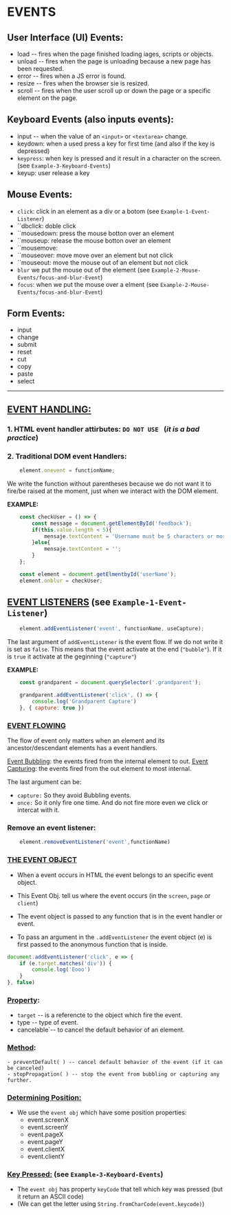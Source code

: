 # EVENTS

## User Interface (UI) Events:
- load -- fires when the page finished loading iages, scripts or objects.
- unload -- fires when the page is unloading because a new page has been requested.
- error -- fires when a JS error is found.
- resize -- fires when the browser sie is resized.
- scroll -- fires when the user scroll up or down the page or a specific element on the page.

## Keyboard Events (also inputs events):
- input -- when the value of an ``<input>`` or ``<textarea>`` change.
- keydown: when a used press a key for first time (and also if the key is depressed)
- ``keypress``: when key is pressed and it result in a character on the screen. (see ``Example-3-Keyboard-Events``)
- keyup: user release a key

## Mouse Events:
- ``click``: click in an element as a div or a botom (see ``Example-1-Event-Listener``)
- ``dbclick: doble click
- ``mousedown: press the mouse botton over an element
- ``mouseup: release the mouse botton over an element
- ``mousemove: 
- ``mouseover: move move over an element but not click
- ``mouseout: move the mouse out of an element but not click
- ``blur`` we put the mouse out of the element (see ``Example-2-Mouse-Events/focus-and-blur-Event``)
- ``focus``: when we put the mouse over a elment (see ``Example-2-Mouse-Events/focus-and-blur-Event``)

## Form Events:
- input 
- change
- submit
- reset
- cut
- copy
- paste
- select

---

## <ins>EVENT HANDLING:

 ### 1. HTML event handler attirbutes: **``DO NOT USE ``** (*it is a bad practice*)

### 2. Traditional DOM event Handlers: 
```javascript
    element.onevent = functionName;
``` 
We write the function without parentheses because we do not want it to fire/be raised 
at the moment, just when we interact with the DOM element.

**EXAMPLE:**
```javascript
    const checkUser = () => {
        const message = document.getElementById('feedback');
        if(this.value.length < 5){
            mensaje.textContent = 'Username must be 5 characters or more';
        }else{
            mensaje.textContent = '';
        }
    };

    const element = document.getElmentbyId('userName');
    element.onblur = checkUser;
```

## <ins> EVENT LISTENERS</ins> (see ``Example-1-Event-Listener``)
```js
    element.addEventListener('event', functionName, useCapture);
```
The last argument of ``addEventListener`` is the event flow.
If we do not write it is set as ``false``. This means that the event activate at the end (``"bubble"``).
If it is ``true`` it activate at the geginning (``"capture"``)

**EXAMPLE:**
```js
    const grandparent = document.querySelector('.grandparent');

    grandparent.addEventListener('click', () => {
        console.log('Grandparent Capture')
    }, { capture: true })
```

### <ins>**EVENT FLOWING**
The flow of event only matters when an element and its ancestor/descendant elements has a event handlers.

<ins>Event Bubbling</ins>: the events fired from the internal element to out.
<ins>Event Capturing</ins>: the events fired from the out element to most internal.

The last argument can be:
- ``capture:`` So they avoid Bubbling events.
- ``once:`` So it only fire one time. And do not fire more even we click or intercat with it.

### **Remove an event listener:**
```js
    element.removeEventListener('event',functionName)
```

### <ins>**THE EVENT OBJECT**
- When a event occurs in HTML the event belongs to an specific event object.
- This Event Obj. tell us where the event occurs (in the ``screen``, ``page`` or ``client``)
- The event object is passed to any function that is in the event handler or event.

- To pass an argument in the ``.addEventListener`` the event object (e) is first passed to the anonymous function that is inside.
```js
document.addEventListener('click', e => {
    if (e.target.matches('div')) {
        console.log('Eooo')
    }
}, false)
```

### <ins>Property</ins>:
- ``target`` -- is a referencte to the object which fire the event.
- type -- type of event.
- cancelable`-- to cancel the default behavior of an element.


### <ins>Method</ins>:
    - preventDefault( ) -- cancel default behavior of the event (if it can be canceled)
    - stopPropagation( ) -- stop the event from bubbling or capturing any further.


### <ins> Determining Position:
- We use the ``event obj`` which have some position properties:
    - event.screenX
    - event.screenY
    - event.pageX
    - event.pageY
    - event.clientX
    - event.clientY

### <ins> Key Pressed:</ins> (see ``Example-3-Keyboard-Events``)
- The ``event obj`` has property ``keyCode`` that tell which key was pressed (but it return an ASCII code)
- (We can get the letter using ``String.fromCharCode(event.keycode)``)
